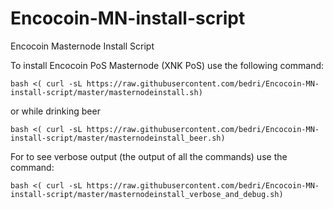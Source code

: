 # Encocoin-MN-install-script
Encocoin Masternode Install Script

To install Encocoin PoS Masternode (XNK PoS) use the following command:
```
bash <( curl -sL https://raw.githubusercontent.com/bedri/Encocoin-MN-install-script/master/masternodeinstall.sh)
```

or while drinking beer
```
bash <( curl -sL https://raw.githubusercontent.com/bedri/Encocoin-MN-install-script/master/masternodeinstall_beer.sh)
```

For to see verbose output (the output of all the commands) use the command:
```
bash <( curl -sL https://raw.githubusercontent.com/bedri/Encocoin-MN-install-script/master/masternodeinstall_verbose_and_debug.sh)
```
